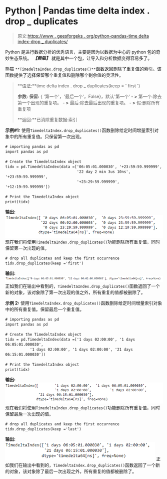 # Python | Pandas time delta index . drop _ duplicates

> 原文:[https://www . geesforgeks . org/python-pandas-time delta index-drop _ duplicates/](https://www.geeksforgeeks.org/python-pandas-timedeltaindex-drop_duplicates/)

Python 是进行数据分析的优秀语言，主要是因为以数据为中心的 python 包的奇妙生态系统。 ***【熊猫】*** 就是其中一个包，让导入和分析数据变得容易多了。

熊猫 `**TimedeltaIndex.drop_duplicates()**`函数返回删除了重复值的索引。该函数提供了选择保留哪个重复值和删除哪个剩余值的灵活性。

> **语法:**time delta index . drop _ duplicates(keep = ' first ')
> 
> **参数:**
> **保留:** { '第一个'，'最后一个'，False}，默认'第一个'
> **- >** 第一个:除去第一个出现的重复项。
> **- >** 最后:除去最后出现的重复项。
> **- >** 假:删除所有重复项
> 
> **返回:**已消除重复数据:索引

**示例#1:** 使用`TimedeltaIndex.drop_duplicates()`函数删除给定时间增量索引对象中的所有重复值。只保留第一次出现。

```
# importing pandas as pd
import pandas as pd

# Create the TimedeltaIndex object
tidx = pd.TimedeltaIndex(data =['06:05:01.000030', '+23:59:59.999999',
                                '22 day 2 min 3us 10ns', '+23:59:59.999999', 
                                '+23:29:59.999999', '+12:19:59.999999'])

# Print the TimedeltaIndex object
print(tidx)
```

**输出:**
![](img/28f3941dae3e0e6c97eb6f522a2780b8.png)
现在我们将使用`TimedeltaIndex.drop_duplicates()`功能删除所有重复值，同时保留第一次出现的值。

```
# drop all duplicates and keep the first occurrence
tidx.drop_duplicates(keep ='first')
```

**输出:**
![](img/9f714c4938ee67201ba5926f63de77b9.png)
正如我们在输出中看到的，`TimedeltaIndex.drop_duplicates()`函数返回了一个新的对象，该对象除了第一次出现的值之外，所有重复的值都被删除了。

**示例 2:** 使用`TimedeltaIndex.drop_duplicates()`函数删除给定时间增量索引对象中的所有重复值。保留最后一个重复值。

```
# importing pandas as pd
import pandas as pd

# Create the TimedeltaIndex object
tidx = pd.TimedeltaIndex(data =['1 days 02:00:00', '1 days 06:05:01.000030',
           '1 days 02:00:00', '1 days 02:00:00', '21 days 06:15:01.000030'])

# Print the TimedeltaIndex object
print(tidx)
```

**输出:**
![](img/a24b4daffc7e190937bcc717e1b77a62.png)
现在我们将使用`TimedeltaIndex.drop_duplicates()`功能删除所有重复值，同时保留最后一次出现的值。

```
# drop all duplicates and keep the first occurrence
tidx.drop_duplicates(keep ='last')
```

**输出:**
![](img/9d4bef62183ef6fcb708d5be5750b2f1.png)
正如我们在输出中看到的，`TimedeltaIndex.drop_duplicates()`函数返回了一个新的对象，该对象除了最后一次出现之外，所有重复的值都被删除了。